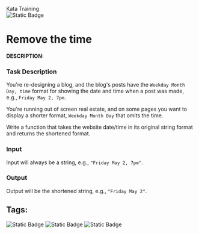 Kata Training <br>
![Static Badge](https://img.shields.io/badge/8kyu%20-%20black?style=flat&logo=codewars&labelColor=B1361E&color=black)

# Remove the time

**DESCRIPTION:**

### Task Description

You're re-designing a blog, and the blog's posts have the `Weekday Month Day, time` format for showing the date and time when a post was made, e.g., `Friday May 2, 7pm`.

You're running out of screen real estate, and on some pages you want to display a shorter format, `Weekday Month Day` that omits the time.

Write a function that takes the website date/time in its original string format and returns the shortened format.

### Input

Input will always be a string, e.g., `"Friday May 2, 7pm"`. 

### Output

Output will be the shortened string, e.g., `"Friday May 2"`.

## Tags:

![Static Badge](https://img.shields.io/badge/fundamentals%20-%20purple?style=plastic) ![Static Badge](https://img.shields.io/badge/date_time%20-%20purple?style=plastic) ![Static Badge](https://img.shields.io/badge/parsing%20-%20purple?style=plastic)